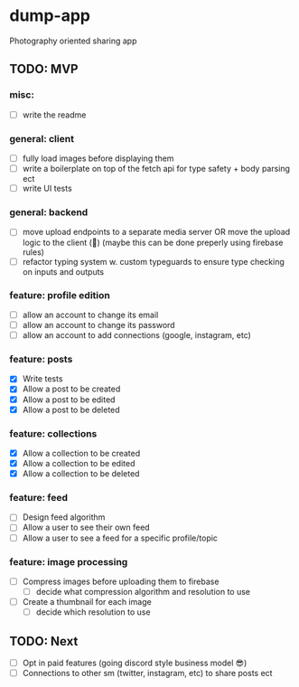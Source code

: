# dump-app

Photography oriented sharing app

## TODO: MVP

### misc:

- [ ] write the readme

### general: client

- [ ] fully load images before displaying them
- [ ] write a boilerplate on top of the fetch api for type safety + body parsing ect
- [ ] write UI tests

### general: backend

- [ ] move upload endpoints to a separate media server
      OR move the upload logic to the client (🤮) (maybe this can be done preperly using firebase rules)
- [ ] refactor typing system w. custom typeguards to ensure type checking on inputs and outputs

### feature: profile edition

- [ ] allow an account to change its email
- [ ] allow an account to change its password
- [ ] allow an account to add connections (google, instagram, etc)

### feature: posts

- [x] Write tests
- [x] Allow a post to be created
- [x] Allow a post to be edited
- [x] Allow a post to be deleted

### feature: collections

- [x] Allow a collection to be created
- [x] Allow a collection to be edited
- [x] Allow a collection to be deleted

### feature: feed

- [ ] Design feed algorithm
- [ ] Allow a user to see their own feed
- [ ] Allow a user to see a feed for a specific profile/topic

### feature: image processing

- [ ] Compress images before uploading them to firebase
  - [ ] decide what compression algorithm and resolution to use
- [ ] Create a thumbnail for each image
  - [ ] decide which resolution to use

## TODO: Next

- [ ] Opt in paid features (going discord style business model 😎)
- [ ] Connections to other sm (twitter, instagram, etc) to share posts ect
